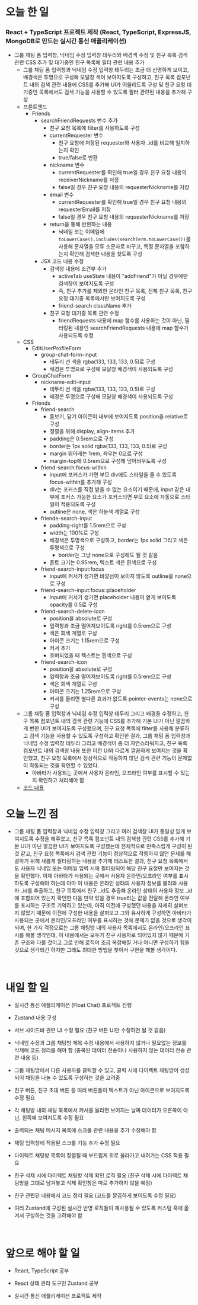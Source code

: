 # 오늘 한 일

### React + TypeScript 프로젝트 제작 (React, TypeScript, ExpressJS, MongoDB로 만드는 실시간 통신 애플리케이션)

- 그룹 채팅 폼 입력창, 닉네임 수정 입력창 테두리와 배경색 수정 및 친구 목록 검색 관련 CSS 추가 및 대기중인 친구 목록에 필터 관련 내용 추가
  - 그룹 채팅 폼 입력창과 닉네임 수정 입력창 테두리는 조금 더 선명하게 보이고, 배경색은 투명으로 구성해 모달창 색이 보여지도록 구성하고, 친구 목록 컴포넌트 내의 검색 관련 내용에 CSS를 추가해 UI가 어울리도록 구성 및 친구 요청 대기중인 목록에서도 검색 기능을 사용할 수 있도록 필터 관련된 내용을 추가해 구성
  - 프론트엔드
    - Friends
      - searchFriendRequests 변수 추가
        - 친구 요청 목록에 filter를 사용하도록 구성
        - currentRequester 변수
          - 친구 요청에 저장된 requester와 사용자 \_id를 비교해 일치하는지 확인
          - true/false로 반환
        - nickname 변수
          - currentRequester를 확인해 true일 경우 친구 요청 내용의 receiverNickname를 저장
          - false일 경우 친구 요청 내용의 requesterNickname를 저장
        - email 변수
          - currentRequester를 확인해 true일 경우 친구 요청 내용의 requesterEmail를 저장
          - false일 경우 친구 요청 내용의 requesterNickname를 저장
        - return을 통해 반환하는 내용
          - 닉네임 또는 이메일에 `toLowerCase().includes(searchTerm.toLowerCase())`를 사용해 문자열을 모두 소문자로 바꾸고, 특정 문자열을 포함하는지 확인해 검색한 내용을 찾도록 구성
      - JSX 코드 내용 수정
        - 검색창 내용에 조건부 추가
          - activeTab useState 내용이 "addFriend"가 아닐 경우에만 검색창이 보여지도록 구성
          - 즉, 친구 추가를 제외한 온라인 친구 목록, 전체 친구 목록, 친구 요청 대기중 목록에서만 보여지도록 구성
          - friend-search className 추가
        - 친구 요청 대기중 목록 관련 수정
          - friendRequests 내용에 map 함수를 사용하는 것이 아닌, 필터링된 내용인 searchFriendRequests 내용에 map 함수가 사용되도록 수정
  - CSS
    - EditUserProfileForm
      - group-chat-form-input
        - 테두리 선 색을 rgba(133, 133, 133, 0.5)로 구성
        - 배경은 투명으로 구성해 모달창 배경색이 사용되도록 구성
    - GroupChatForm
      - nickname-edit-input
        - 테두리 선 색을 rgba(133, 133, 133, 0.5)로 구성
        - 배경은 투명으로 구성해 모달창 배경색이 사용되도록 구성
    - Friends
      - friend-search
        - 돋보기, 닫기 아이콘이 내부에 보여지도록 position을 relative로 구성
        - 정렬을 위해 display, align-items 추가
        - padding은 0.5rem으로 구성
        - border는 1px solid rgba(133, 133, 133, 0.5)로 구성
        - margin 위아래는 1rem, 좌우는 0으로 구성
        - margin-top에 0.5rem으로 구성해 덮어씌우도록 구성
      - friend-search:focus-within
        - input에 포커스가 가면 부모 div에도 스타일을 줄 수 있도록 focus-within를 추가해 구성
        - div는 포커스를 직접 받을 수 없는 요소이기 때문에, input 같은 내부에 포커스 가능한 요소가 포커스되면 부모 요소에 자동으로 스타일이 적용되도록 구성
        - outline은 none, 색은 하늘색 계열로 구성
      - friende-search-input
        - padding-right를 1.5rem으로 구성
        - width는 100%로 구성
        - 배경색은 투명색으로 구성하고, border는 1px solid 그리고 색은 투명색으로 구성
          - border는 그냥 none으로 구성해도 될 것 같음
        - 폰트 크기는 0.95rem, 텍스트 색은 흰색으로 구성
      - friend-search-input:focus
        - input에 커서가 생기면 바깥선이 보이지 않도록 outline을 none으로 구성
      - friend-search-input:focus::placeholder
        - input에 커서가 생기면 placeholder 내용이 옅게 보이도록 opacity를 0.5로 구성
      - friend-search-delete-icon
        - position을 absolute로 구성
        - 입력창과 조금 떨어져보이도록 right를 0.5rem으로 구성
        - 색은 회색 계열로 구성
        - 아이콘 크기는 1.15rem으로 구성
        - 커서 추가
        - 호버되었을 때 텍스트는 흰색으로 구성
      - friend-search-icon
        - position을 absolute로 구성
        - 입력창과 조금 떨어져보이도록 right를 0.5rem으로 구성
        - 색은 회색 계열로 구성
        - 아이콘 크기는 1.25rem으로 구성
        - 커서를 올리면 별다른 효과가 없도록 pointer-events는 none으로 구성
  - 그룹 채팅 폼 입력창과 닉네임 수정 입력창 테두리 그리고 배경을 수정하고, 친구 목록 컴포넌트 내의 검색 관련 기능에 CSS를 추가해 기본 UI가 아닌 깔끔하게 변한 UI가 보여지도록 구성했으며, 친구 요청 목록에 fliter를 사용해 분류하고 검색 기능을 사용할 수 있도록 구성하고 확인한 결과, 그룹 채팅 폼 입력창과 닉네임 수정 입력창 테두리 그리고 배경색이 좀 더 자연스러워지고, 친구 목록 컴포넌트 내의 검색창 내용 또한 이전 UI와 다르게 깔끔하게 보여지는 것을 확인했고, 친구 요청 목록에서 정상적으로 작동하지 않던 검색 관련 기능이 문제없이 작동되는 것을 확인할 수 있었다.
    - 아바타가 사용되는 곳에서 사용자 온라인, 오프라인 여부를 표시할 수 있는지 확인하고 처리해야 함
  - [코드 내용](https://github.com/jeongsangtae/float-chat/commit/d738a00239941df9485488f3f570c0699b62638d)

# 오늘 느낀 점

- 그룹 채팅 폼 입력창과 닉네임 수정 입력창 그리고 여러 검색창 UI가 통일성 있게 보여지도록 수정을 해주었고, 친구 목록 컴포넌트 내의 검색창 관련 CSS를 추가해 기본 UI가 아닌 깔끔한 UI가 보여지도록 구성했는데 전체적으로 만족스럽게 구성이 된 것 같고, 친구 요청 목록에서 검색 관련 기능이 정상적으로 작동하지 않던 문제를 해결하기 위해 새롭게 필터링하는 내용을 추가해 테스트한 결과, 친구 요청 목록에서도 사용자 닉네임 또는 이메일 입력 시에 필터링되어 해당 친구 요청만 보여지는 것을 확인했다. 이제 아바타가 사용되는 곳에서 사용자 온라인/오프라인 여부를 표시하도록 구성해야 하는데 아마 이 내용은 온라인 상태의 사용자 정보를 불러와 사용자 \_id를 추출하고, 친구 목록에서 친구 \_id도 추출해 온라인 상태의 사용자 정보 \_id에 포함되어 있는지 확인한 다음 만약 있을 경우 true라는 값을 전달해 온라인 여부를 표시하는 구조로 기억하고 있는데, 아직 이전에 구성했던 내용을 자세히 살펴보지 않았기 때문에 이전에 구성한 내용을 살펴보고 그와 유사하게 구성하면 아바타가 사용되는 곳에서 온라인/오프라인 여부를 표시하는 것에 문제가 없을 것으로 생각이 되며, 한 가지 걱정으로는 그룹 채팅방 내의 사용자 목록에서도 온라인/오프라인 표시를 해볼 생각인데, 이 내용에서는 모두가 친구 사용자로 되어있지 않기 때문에 기존 구조와 다를 것이고 그로 인해 로직이 조금 복잡해질 거나 아니면 구성하기 힘들 것으로 생각되긴 하지만 그래도 최대한 방법을 찾아서 구현을 해볼 생각이다.

<br />

# 내일 할 일

- 실시간 통신 애플리케이션 (Float Chat) 프로젝트 진행

- Zustand 내용 구성

- 서브 사이드바 관련 UI 수정 필요 (친구 버튼 UI만 수정하면 될 것 같음)

- 닉네임 수정과 그룹 채팅방 제목 수정 내용에서 사용하지 않거나 필요없는 정보를 삭제해 코드 정리를 해야 함 (중복된 데이터 전송이나 사용하지 않는 데이터 전송 관련 내용 등)

- 그룹 채팅방에서 다른 사용자를 클릭할 수 있고, 클릭 시에 다이렉트 채팅방이 생성되어 채팅을 나눌 수 있도록 구성하는 것을 고려중

- 친구 버튼, 친구 초대 버튼 등 여러 버튼들이 텍스트가 아닌 아이콘으로 보여지도록 수정 필요

- 각 채팅방 내의 채팅 목록에서 커서를 올리면 보여지는 날짜 데이터가 오른쪽이 아닌, 왼쪽에 보여지도록 수정 필요

- 출력되는 채팅 메시지 목록에 스크롤 관련 내용을 추가 수정해야 함

- 채팅 입력창에 적용된 스크롤 기능 추가 수정 필요

- 다이렉트 채팅방 목록이 정렬될 때 부드럽게 위로 올라가고 내려가는 CSS 적용 필요

- 친구 삭제 시에 다이렉트 채팅방 삭제 확인 로직 필요 (친구 삭제 시에 다이렉트 채팅방을 그대로 남겨놓고 삭제 확인창은 따로 추가하지 않을 예정)

- 친구 관련된 내용에서 코드 정리 필요 (코드를 깔끔하게 보이도록 수정 필요)

- 여러 Zustand에 구성된 실시간 반영 로직들이 재사용될 수 있도록 커스텀 훅에 옮겨서 구성하는 것을 고려해야 함

<br />

# 앞으로 해야 할 일

- React, TypeScript 공부

- React 상태 관리 도구인 Zustand 공부

- 실시간 통신 애플리케이션 프로젝트 제작
